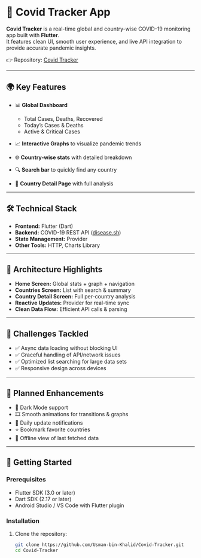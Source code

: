 # 🦠 Covid Tracker App

**Covid Tracker** is a real-time global and country-wise COVID-19 monitoring app built with **Flutter**.  
It features clean UI, smooth user experience, and live API integration to provide accurate pandemic insights.  

👉 Repository: [Covid Tracker](https://github.com/Usman-bin-Khalid/Covid-Tracker.git)

---

## 🌍 Key Features
- 📊 **Global Dashboard**  
  - Total Cases, Deaths, Recovered  
  - Today’s Cases & Deaths  
  - Active & Critical Cases  

- 📈 **Interactive Graphs** to visualize pandemic trends  
- 🌐 **Country-wise stats** with detailed breakdown  
- 🔍 **Search bar** to quickly find any country  
- 📑 **Country Detail Page** with full analysis  

---

## 🛠️ Technical Stack
- **Frontend:** Flutter (Dart)  
- **Backend:** COVID-19 REST API ([disease.sh](https://disease.sh/))  
- **State Management:** Provider  
- **Other Tools:** HTTP, Charts Library  

---

## 📐 Architecture Highlights
- **Home Screen:** Global stats + graph + navigation  
- **Countries Screen:** List with search & summary  
- **Country Detail Screen:** Full per-country analysis  
- **Reactive Updates:** Provider for real-time sync  
- **Clean Data Flow:** Efficient API calls & parsing  

---

## 🧩 Challenges Tackled
- ✅ Async data loading without blocking UI  
- ✅ Graceful handling of API/network issues  
- ✅ Optimized list searching for large data sets  
- ✅ Responsive design across devices  

---

## 🔮 Planned Enhancements
- 🌙 Dark Mode support  
- 🎞️ Smooth animations for transitions & graphs  
- 🔔 Daily update notifications  
- ⭐ Bookmark favorite countries  
- 📴 Offline view of last fetched data  

---

## 🚀 Getting Started

### Prerequisites
- Flutter SDK (3.0 or later)  
- Dart SDK (2.17 or later)  
- Android Studio / VS Code with Flutter plugin  

### Installation
1. Clone the repository:
   ```bash
   git clone https://github.com/Usman-bin-Khalid/Covid-Tracker.git
   cd Covid-Tracker
